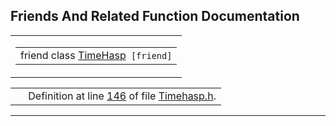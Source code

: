 ## Friends And Related Function Documentation

<span id="c811d5b2d6a2a0dc95dd04a1e438ae93" class="anchor"></span>

<table class="mdTable" data-cellpadding="2" data-cellspacing="0">
<colgroup>
<col style="width: 100%" />
</colgroup>
<tbody>
<tr>
<td class="mdRow"><table data-cellpadding="0" data-cellspacing="0" data-border="0">
<tbody>
<tr>
<td class="md" data-nowrap="" data-valign="top">friend class <a href="classTimeHasp.md" class="el">TimeHasp</a><code> [friend]</code></td>
</tr>
</tbody>
</table></td>
</tr>
</tbody>
</table>

|  |  |
|----|----|
|   | Definition at line <a href="Timehasp_8h-source.md#l00146" class="el">146</a> of file <a href="Timehasp_8h-source.md" class="el">Timehasp.h</a>. |

------------------------------------------------------------------------

